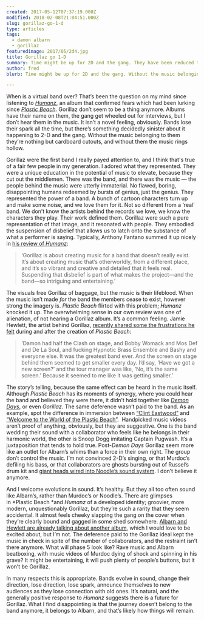 ```yaml
---
created: 2017-05-12T07:37:19.000Z
modified: 2018-02-08T21:04:51.000Z
slug: gorillaz-go-1-d
type: articles
tags:
  - damon albarn
  - gorillaz
featuredimage: 2017/05/2d4.jpg
title: Gorillaz go 1-D
summary: Time might be up for 2D and the gang. They have been reduced to cardboard cutouts, and without them the Gorillaz sound rings hollow
author: fred
blurb: Time might be up for 2D and the gang. Without the music belonging to them they’re nothing but cardboard cutouts, and without them the music rings hollow. 

---
```


When is a virtual band over? That’s been the question on my mind since listening to [*Humanz*](/reviews/gorillaz-humanz/), an album that confirmed fears which had been lurking since [*Plastic Beach*](/reviews/gorillaz-plastic-beach/). Gorillaz don’t seem to be a thing anymore. Albums have their name on them, the gang get wheeled out for interviews, but I don’t hear them in the music. It isn’t a novel feeling, obviously. Bands lose their spark all the time, but there’s something decidedly sinister about it happening to 2-D and the gang. Without the music belonging to them they’re nothing but cardboard cutouts, and without them the music rings hollow.

Gorillaz were the first band I really payed attention to, and I think that's true of a fair few people in my generation. I adored what they represented. They were a unique education in the potential of music to elevate, because they cut out the middlemen. There was the band, and there was the music — the people behind the music were utterly immaterial. No flawed, boring, disappointing humans redeemed by bursts of genius, just the genius. They represented the power of a band. A bunch of cartoon characters turn up and make some noise, and we love them for it. Not so different from a ‘real’ band. We don’t know the artists behind the records we love, we know the characters they play. Their work defined them. Gorillaz were such a pure representation of that image, and it resonated with people. They embodied the suspension of disbelief that allows us to latch onto the substance of what a performer is saying. Typically, Anthony Fantano summed it up nicely in [his review of *Humanz*](https://www.youtube.com/watch?v=Uooqk3B0kC4):

> ‘Gorillaz is about creating music for a band that doesn’t really exist. It’s about creating music that’s otherworldly, from a different place, and it’s so vibrant and creative and detailed that it feels real. Suspending that disbelief is part of what makes the project—and the band—so intriguing and entertaining.’

The visuals free Gorillaz of baggage, but the music is their lifeblood. When the music isn’t made *for* the band the members cease to exist, however strong the imagery is. *Plastic Beach* flirted with this problem; *Humanz* knocked it up. The overwhelming sense in our own review was one of alienation, of not hearing a Gorillaz album. It’s a common feeling. Jamie Hewlett, the artist behind Gorillaz, [recently shared some the frustrations he felt](https://www.theguardian.com/music/2017/apr/30/damon-albarn-and-jamie-hewlett-we-fight-over-everything-gorillaz-humanz-interview) during and after the creation of *Plastic Beach*:

> ‘Damon had half the Clash on stage, and Bobby Womack and Mos Def and De La Soul, and fucking Hypnotic Brass Ensemble and Bashy and everyone else. It was the greatest band ever. And the screen on stage behind them seemed to get smaller every day. I’d say, ‘Have we got a new screen?’ and the tour manager was like, ‘No, it’s the same screen.’ Because it seemed to me like it was getting smaller.’

The story’s telling, because the same effect can be heard in the music itself. Although *Plastic Beach* has its moments of synergy, where you could hear the band and believed they were there, it didn’t hold together like [*Demon Days*](/reviews/gorillaz-demon-days/), or even *Gorillaz*. The same deference wasn’t paid to the band. As an example, spot the difference in immersion between [“Clint Eastwood”](https://www.youtube.com/watch?v=UclCCFNG9q4) and [“Welcome to the World of the Plastic Beach”](https://www.youtube.com/watch?v=p0OVD0_YJnU).
­
Handpicked music videos aren’t proof of anything, obviously, but they are suggestive. One is the band wedding their sound with a collaborator who feels like he belongs in their harmonic world, the other is Snoop Dogg imitating Captain Pugwash. It’s a juxtaposition that tends to hold true. Post-*Demon Days* Gorillaz seem more like an outlet for Albarn’s whims than a force in their own right. The group don’t control the music. I’m not convinced 2-D’s singing, or that Murdoc’s defiling his bass, or that collaborators are ghosts bursting out of Russel’s drum kit and [giant heads wired into Noodle’s sound system](https://www.youtube.com/watch?v=uAOR6ib95kQ). I don’t believe it anymore.

And I welcome evolutions in sound. It’s healthy. But they all too often sound like Albarn’s, rather than Murdoc’s or Noodle’s. There are glimpses in *Plastic Beach *and *Humanz* of a developed identity; groovier, more modern, unquestionably Gorillaz, but they’re such a rarity that they seem accidental. It almost feels cheeky slapping the gang on the cover when they’re clearly bound and gagged in some shed somewhere. [Albarn and Hewlett are already talking about another album](https://www.youtube.com/watch?v=GQXGGDXlE18&feature=youtu.be&t=25m40s), which I would love to be excited about, but I’m not. The deference paid to the Gorillaz ideal kept the music in check in spite of the number of collaborators, and the restraint isn’t there anymore. What will phase 5 look like? Rave music and Albarn beatboxing, with music videos of Murdoc dying of shock and spinning in his grave? It might be entertaining, it will push plenty of people’s buttons, but it won’t be Gorillaz.

In many respects this is appropriate. Bands evolve in sound, change their direction, lose direction, lose spark, announce themselves to new audiences as they lose connection with old ones. It’s natural, and the generally positive response to *Humanz* suggests there is a future for Gorillaz. What I find disappointing is that the journey doesn’t belong to the band anymore, it belongs to Albarn, and that’s likely how things will remain.